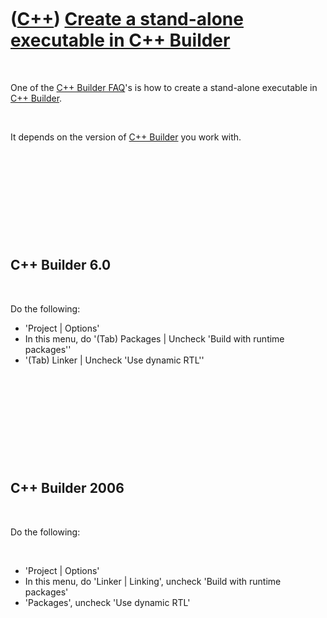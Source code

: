 
 

 

 

 

 

([C++](Cpp.md)) [Create a stand-alone executable in C++ Builder](CppBuilderStandAloneExecutable.md)
=====================================================================================================

 

One of the [C++ Builder FAQ](CppBuilderFaq.md)'s is how to create a
stand-alone executable in [C++ Builder](CppBuilder.md).

 

It depends on the version of [C++ Builder](CppBuilder.md) you work
with.

 

 

 

 

 

C++ Builder 6.0
---------------

 

Do the following:

-   'Project | Options'
-   In this menu, do '(Tab) Packages | Uncheck 'Build with runtime
    packages''
-   '(Tab) Linker | Uncheck 'Use dynamic RTL''

 

 

 

 

 

C++ Builder 2006
----------------

 

Do the following:

 

-   'Project | Options'
-   In this menu, do 'Linker | Linking', uncheck 'Build with runtime
    packages'
-   'Packages', uncheck 'Use dynamic RTL'

 

 

 

 

 

 

